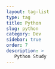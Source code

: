 ```yaml
---
layout: tag-list
type: tag
title: Python
slug: python
category: Dev
sidebar: true
order: 7
description: >
   Python Study
---
```

